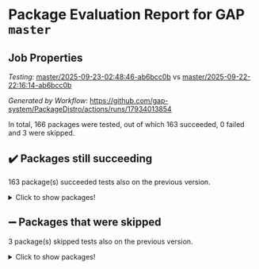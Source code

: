 # Package Evaluation Report for GAP `master`

## Job Properties

*Testing:* [master/2025-09-23-02:48:46-ab6bcc0b](https://github.com/gap-system/PackageDistro/blob/data/reports/master/2025-09-23-02:48:46-ab6bcc0b) vs [master/2025-09-22-22:16:14-ab6bcc0b](https://github.com/gap-system/PackageDistro/blob/data/reports/master/2025-09-22-22:16:14-ab6bcc0b)

*Generated by Workflow:* https://github.com/gap-system/PackageDistro/actions/runs/17934013854

In total, 166 packages were tested, out of which 163 succeeded, 0 failed and 3 were skipped.

## :heavy_check_mark: Packages still succeeding

163 package(s) succeeded tests also on the previous version.
<details><summary>Click to show packages!</summary>

- 4ti2interface 2024.11-01 [(success)](https://github.com/gap-system/PackageDistro/actions/runs/17934013854/job/50996827687)
- ace 5.7.0 [(success)](https://github.com/gap-system/PackageDistro/actions/runs/17934013854/job/50996827681)
- aclib 1.3.3 [(success)](https://github.com/gap-system/PackageDistro/actions/runs/17934013854/job/50996827683)
- agt 0.3.1 [(success)](https://github.com/gap-system/PackageDistro/actions/runs/17934013854/job/50996827691)
- alco 1.1.2 [(success)](https://github.com/gap-system/PackageDistro/actions/runs/17934013854/job/50996827695)
- alnuth 3.2.1 [(success)](https://github.com/gap-system/PackageDistro/actions/runs/17934013854/job/50996827693)
- anupq 3.3.2 [(success)](https://github.com/gap-system/PackageDistro/actions/runs/17934013854/job/50996827697)
- atlasrep 2.1.9 [(success)](https://github.com/gap-system/PackageDistro/actions/runs/17934013854/job/50996827698)
- autodoc 2025.05.09 [(success)](https://github.com/gap-system/PackageDistro/actions/runs/17934013854/job/50996827705)
- automata 1.16 [(success)](https://github.com/gap-system/PackageDistro/actions/runs/17934013854/job/50996827699)
- automgrp 1.3.3 [(success)](https://github.com/gap-system/PackageDistro/actions/runs/17934013854/job/50996827710)
- autpgrp 1.11.1 [(success)](https://github.com/gap-system/PackageDistro/actions/runs/17934013854/job/50996827708)
- cap 2025.09-04 [(success)](https://github.com/gap-system/PackageDistro/actions/runs/17934013854/job/50996827702)
- caratinterface 2.3.7 [(success)](https://github.com/gap-system/PackageDistro/actions/runs/17934013854/job/50996827713)
- cddinterface 2025.06.24 [(success)](https://github.com/gap-system/PackageDistro/actions/runs/17934013854/job/50996827707)
- circle 1.6.6 [(success)](https://github.com/gap-system/PackageDistro/actions/runs/17934013854/job/50996827703)
- classicpres 1.22 [(success)](https://github.com/gap-system/PackageDistro/actions/runs/17934013854/job/50996827712)
- cohomolo 1.6.11 [(success)](https://github.com/gap-system/PackageDistro/actions/runs/17934013854/job/50996827709)
- congruence 1.2.7 [(success)](https://github.com/gap-system/PackageDistro/actions/runs/17934013854/job/50996827719)
- corefreesub 0.6 [(success)](https://github.com/gap-system/PackageDistro/actions/runs/17934013854/job/50996827716)
- corelg 1.57 [(success)](https://github.com/gap-system/PackageDistro/actions/runs/17934013854/job/50996827723)
- crime 1.6 [(success)](https://github.com/gap-system/PackageDistro/actions/runs/17934013854/job/50996827714)
- crisp 1.4.8 [(success)](https://github.com/gap-system/PackageDistro/actions/runs/17934013854/job/50996827727)
- crypting 0.10.6 [(success)](https://github.com/gap-system/PackageDistro/actions/runs/17934013854/job/50996827720)
- cryst 4.1.30 [(success)](https://github.com/gap-system/PackageDistro/actions/runs/17934013854/job/50996827718)
- crystcat 1.1.10 [(success)](https://github.com/gap-system/PackageDistro/actions/runs/17934013854/job/50996827752)
- ctbllib 1.3.11 [(success)](https://github.com/gap-system/PackageDistro/actions/runs/17934013854/job/50996827753)
- cubefree 1.21 [(success)](https://github.com/gap-system/PackageDistro/actions/runs/17934013854/job/50996827739)
- curlinterface 2.4.2 [(success)](https://github.com/gap-system/PackageDistro/actions/runs/17934013854/job/50996827742)
- cvec 2.8.4 [(success)](https://github.com/gap-system/PackageDistro/actions/runs/17934013854/job/50996827732)
- datastructures 0.3.3 [(success)](https://github.com/gap-system/PackageDistro/actions/runs/17934013854/job/50996827735)
- deepthought 1.0.9 [(success)](https://github.com/gap-system/PackageDistro/actions/runs/17934013854/job/50996827744)
- design 1.8.2 [(success)](https://github.com/gap-system/PackageDistro/actions/runs/17934013854/job/50996827754)
- difsets 2.3.1 [(success)](https://github.com/gap-system/PackageDistro/actions/runs/17934013854/job/50996827747)
- digraphs 1.12.2 [(success)](https://github.com/gap-system/PackageDistro/actions/runs/17934013854/job/50996827738)
- edim 1.3.8 [(success)](https://github.com/gap-system/PackageDistro/actions/runs/17934013854/job/50996827734)
- example 4.4.1 [(success)](https://github.com/gap-system/PackageDistro/actions/runs/17934013854/job/50996827737)
- examplesforhomalg 2023.10-01 [(success)](https://github.com/gap-system/PackageDistro/actions/runs/17934013854/job/50996827746)
- factint 1.6.3 [(success)](https://github.com/gap-system/PackageDistro/actions/runs/17934013854/job/50996827733)
- ferret 1.0.15 [(success)](https://github.com/gap-system/PackageDistro/actions/runs/17934013854/job/50996827736)
- fga 1.5.0 [(success)](https://github.com/gap-system/PackageDistro/actions/runs/17934013854/job/50996827755)
- fining 1.5.6 [(success)](https://github.com/gap-system/PackageDistro/actions/runs/17934013854/job/50996827741)
- float 1.0.9 [(success)](https://github.com/gap-system/PackageDistro/actions/runs/17934013854/job/50996827748)
- format 1.4.4 [(success)](https://github.com/gap-system/PackageDistro/actions/runs/17934013854/job/50996827771)
- forms 1.2.13 [(success)](https://github.com/gap-system/PackageDistro/actions/runs/17934013854/job/50996827758)
- fplsa 1.2.7 [(success)](https://github.com/gap-system/PackageDistro/actions/runs/17934013854/job/50996827766)
- fr 2.4.13 [(success)](https://github.com/gap-system/PackageDistro/actions/runs/17934013854/job/50996827762)
- francy 2.0.3 [(success)](https://github.com/gap-system/PackageDistro/actions/runs/17934013854/job/50996827778)
- fwtree 1.3 [(success)](https://github.com/gap-system/PackageDistro/actions/runs/17934013854/job/50996827760)
- gapdoc 1.6.7 [(success)](https://github.com/gap-system/PackageDistro/actions/runs/17934013854/job/50996827765)
- gauss 2024.11-01 [(success)](https://github.com/gap-system/PackageDistro/actions/runs/17934013854/job/50996827761)
- gaussforhomalg 2024.08-01 [(success)](https://github.com/gap-system/PackageDistro/actions/runs/17934013854/job/50996827772)
- gbnp 1.1.0 [(success)](https://github.com/gap-system/PackageDistro/actions/runs/17934013854/job/50996827790)
- generalizedmorphismsforcap 2025.08-01 [(success)](https://github.com/gap-system/PackageDistro/actions/runs/17934013854/job/50996827764)
- genss 1.6.9 [(success)](https://github.com/gap-system/PackageDistro/actions/runs/17934013854/job/50996827769)
- gradedmodules 2024.12-01 [(success)](https://github.com/gap-system/PackageDistro/actions/runs/17934013854/job/50996827767)
- gradedringforhomalg 2024.07-01 [(success)](https://github.com/gap-system/PackageDistro/actions/runs/17934013854/job/50996827773)
- grape 4.9.3 [(success)](https://github.com/gap-system/PackageDistro/actions/runs/17934013854/job/50996827775)
- groupoids 1.79 [(success)](https://github.com/gap-system/PackageDistro/actions/runs/17934013854/job/50996827781)
- grpconst 2.6.5 [(success)](https://github.com/gap-system/PackageDistro/actions/runs/17934013854/job/50996827780)
- guarana 0.96.3 [(success)](https://github.com/gap-system/PackageDistro/actions/runs/17934013854/job/50996827779)
- guava 3.20 [(success)](https://github.com/gap-system/PackageDistro/actions/runs/17934013854/job/50996827818)
- hap 1.70 [(success)](https://github.com/gap-system/PackageDistro/actions/runs/17934013854/job/50996827789)
- hapcryst 0.1.15 [(success)](https://github.com/gap-system/PackageDistro/actions/runs/17934013854/job/50996827884)
- hecke 1.5.4 [(success)](https://github.com/gap-system/PackageDistro/actions/runs/17934013854/job/50996827783)
- help 4.0 [(success)](https://github.com/gap-system/PackageDistro/actions/runs/17934013854/job/50996827801)
- homalg 2024.01-01 [(success)](https://github.com/gap-system/PackageDistro/actions/runs/17934013854/job/50996827786)
- homalgtocas 2025.08-01 [(success)](https://github.com/gap-system/PackageDistro/actions/runs/17934013854/job/50996827787)
- ibnp 0.17 [(success)](https://github.com/gap-system/PackageDistro/actions/runs/17934013854/job/50996827819)
- idrel 2.48 [(success)](https://github.com/gap-system/PackageDistro/actions/runs/17934013854/job/50996827813)
- images 1.3.3 [(success)](https://github.com/gap-system/PackageDistro/actions/runs/17934013854/job/50996827785)
- inducereduce 1.1 [(success)](https://github.com/gap-system/PackageDistro/actions/runs/17934013854/job/50996827791)
- intpic 0.4.0 [(success)](https://github.com/gap-system/PackageDistro/actions/runs/17934013854/job/50996827839)
- io 4.9.3 [(success)](https://github.com/gap-system/PackageDistro/actions/runs/17934013854/job/50996827803)
- io_forhomalg 2023.02-04 [(success)](https://github.com/gap-system/PackageDistro/actions/runs/17934013854/job/50996827806)
- irredsol 1.4.4 [(success)](https://github.com/gap-system/PackageDistro/actions/runs/17934013854/job/50996827799)
- json 2.2.3 [(success)](https://github.com/gap-system/PackageDistro/actions/runs/17934013854/job/50996827796)
- jupyterkernel 1.5.1 [(success)](https://github.com/gap-system/PackageDistro/actions/runs/17934013854/job/50996827833)
- jupyterviz 1.5.6 [(success)](https://github.com/gap-system/PackageDistro/actions/runs/17934013854/job/50996827795)
- kan 1.37 [(success)](https://github.com/gap-system/PackageDistro/actions/runs/17934013854/job/50996827814)
- kbmag 1.5.11 [(success)](https://github.com/gap-system/PackageDistro/actions/runs/17934013854/job/50996827804)
- laguna 3.9.7 [(success)](https://github.com/gap-system/PackageDistro/actions/runs/17934013854/job/50996827826)
- liealgdb 2.2.1 [(success)](https://github.com/gap-system/PackageDistro/actions/runs/17934013854/job/50996827812)
- liepring 2.9.1 [(success)](https://github.com/gap-system/PackageDistro/actions/runs/17934013854/job/50996827831)
- liering 2.4.2 [(success)](https://github.com/gap-system/PackageDistro/actions/runs/17934013854/job/50996827822)
- linearalgebraforcap 2025.09-01 [(success)](https://github.com/gap-system/PackageDistro/actions/runs/17934013854/job/50996827816)
- lins 0.9 [(success)](https://github.com/gap-system/PackageDistro/actions/runs/17934013854/job/50996827837)
- localizeringforhomalg 2023.10-01 [(success)](https://github.com/gap-system/PackageDistro/actions/runs/17934013854/job/50996827836)
- loops 3.4.4 [(success)](https://github.com/gap-system/PackageDistro/actions/runs/17934013854/job/50996827827)
- lpres 1.1.1 [(success)](https://github.com/gap-system/PackageDistro/actions/runs/17934013854/job/50996827835)
- majoranaalgebras 1.5.2 [(success)](https://github.com/gap-system/PackageDistro/actions/runs/17934013854/job/50996827844)
- mapclass 1.4.6 [(success)](https://github.com/gap-system/PackageDistro/actions/runs/17934013854/job/50996827853)
- matgrp 0.72 [(success)](https://github.com/gap-system/PackageDistro/actions/runs/17934013854/job/50996827843)
- matricesforhomalg 2025.09-01 [(success)](https://github.com/gap-system/PackageDistro/actions/runs/17934013854/job/50996827845)
- modisom 3.0.0 [(success)](https://github.com/gap-system/PackageDistro/actions/runs/17934013854/job/50996827847)
- modulepresentationsforcap 2025.09-01 [(success)](https://github.com/gap-system/PackageDistro/actions/runs/17934013854/job/50996827857)
- modules 2024.12-01 [(success)](https://github.com/gap-system/PackageDistro/actions/runs/17934013854/job/50996827873)
- monoidalcategories 2025.08-02 [(success)](https://github.com/gap-system/PackageDistro/actions/runs/17934013854/job/50996827874)
- nconvex 2024.12-01 [(success)](https://github.com/gap-system/PackageDistro/actions/runs/17934013854/job/50996827883)
- nilmat 1.4.2 [(success)](https://github.com/gap-system/PackageDistro/actions/runs/17934013854/job/50996827863)
- nock 1.5 [(success)](https://github.com/gap-system/PackageDistro/actions/runs/17934013854/job/50996827856)
- normalizinterface 1.4.1 [(success)](https://github.com/gap-system/PackageDistro/actions/runs/17934013854/job/50996827876)
- nq 2.5.11 [(success)](https://github.com/gap-system/PackageDistro/actions/runs/17934013854/job/50996827861)
- numericalsgps 1.4.0 [(success)](https://github.com/gap-system/PackageDistro/actions/runs/17934013854/job/50996827868)
- openmath 11.5.3 [(success)](https://github.com/gap-system/PackageDistro/actions/runs/17934013854/job/50996827875)
- orb 5.0.1 [(success)](https://github.com/gap-system/PackageDistro/actions/runs/17934013854/job/50996827867)
- packagemanager 1.6.3 [(success)](https://github.com/gap-system/PackageDistro/actions/runs/17934013854/job/50996827885)
- patternclass 2.4.5 [(success)](https://github.com/gap-system/PackageDistro/actions/runs/17934013854/job/50996827893)
- permut 2.0.5 [(success)](https://github.com/gap-system/PackageDistro/actions/runs/17934013854/job/50996827848)
- polenta 1.3.11 [(success)](https://github.com/gap-system/PackageDistro/actions/runs/17934013854/job/50996827878)
- polycyclic 2.17 [(success)](https://github.com/gap-system/PackageDistro/actions/runs/17934013854/job/50996827869)
- polymaking 0.8.7 [(success)](https://github.com/gap-system/PackageDistro/actions/runs/17934013854/job/50996827906)
- primgrp 4.0.0 [(success)](https://github.com/gap-system/PackageDistro/actions/runs/17934013854/job/50996827902)
- profiling 2.6.2 [(success)](https://github.com/gap-system/PackageDistro/actions/runs/17934013854/job/50996827903)
- qdistrnd 0.9.5 [(success)](https://github.com/gap-system/PackageDistro/actions/runs/17934013854/job/50996827923)
- qpa 1.35 [(success)](https://github.com/gap-system/PackageDistro/actions/runs/17934013854/job/50996827907)
- quagroup 1.8.4 [(success)](https://github.com/gap-system/PackageDistro/actions/runs/17934013854/job/50996827881)
- radiroot 2.9 [(success)](https://github.com/gap-system/PackageDistro/actions/runs/17934013854/job/50996827900)
- rcwa 4.8.0 [(success)](https://github.com/gap-system/PackageDistro/actions/runs/17934013854/job/50996827921)
- rds 1.8 [(success)](https://github.com/gap-system/PackageDistro/actions/runs/17934013854/job/50996827890)
- recog 1.4.4 [(success)](https://github.com/gap-system/PackageDistro/actions/runs/17934013854/job/50996827901)
- repndecomp 1.3.1 [(success)](https://github.com/gap-system/PackageDistro/actions/runs/17934013854/job/50996827896)
- repsn 3.1.2 [(success)](https://github.com/gap-system/PackageDistro/actions/runs/17934013854/job/50996827892)
- resclasses 4.7.3 [(success)](https://github.com/gap-system/PackageDistro/actions/runs/17934013854/job/50996827905)
- ringsforhomalg 2024.11-02 [(success)](https://github.com/gap-system/PackageDistro/actions/runs/17934013854/job/50996827899)
- sco 2023.08-01 [(success)](https://github.com/gap-system/PackageDistro/actions/runs/17934013854/job/50996827891)
- scscp 2.4.4 [(success)](https://github.com/gap-system/PackageDistro/actions/runs/17934013854/job/50996827922)
- semigroups 5.5.4 [(success)](https://github.com/gap-system/PackageDistro/actions/runs/17934013854/job/50996827920)
- sglppow 2.4 [(success)](https://github.com/gap-system/PackageDistro/actions/runs/17934013854/job/50996827945)
- sgpviz 0.999.6 [(success)](https://github.com/gap-system/PackageDistro/actions/runs/17934013854/job/50996827904)
- simpcomp 2.1.14 [(success)](https://github.com/gap-system/PackageDistro/actions/runs/17934013854/job/50996827914)
- singular 2025.08.26 [(success)](https://github.com/gap-system/PackageDistro/actions/runs/17934013854/job/50996827916)
- sl2reps 1.1 [(success)](https://github.com/gap-system/PackageDistro/actions/runs/17934013854/job/50996827919)
- sla 1.6.2 [(success)](https://github.com/gap-system/PackageDistro/actions/runs/17934013854/job/50996827933)
- smallantimagmas 0.4.1 [(success)](https://github.com/gap-system/PackageDistro/actions/runs/17934013854/job/50996827937)
- smallclassnr 1.4.1 [(success)](https://github.com/gap-system/PackageDistro/actions/runs/17934013854/job/50996827929)
- smallgrp 1.5.4 [(success)](https://github.com/gap-system/PackageDistro/actions/runs/17934013854/job/50996827910)
- smallsemi 0.7.2 [(success)](https://github.com/gap-system/PackageDistro/actions/runs/17934013854/job/50996827944)
- sonata 2.9.6 [(success)](https://github.com/gap-system/PackageDistro/actions/runs/17934013854/job/50996827930)
- sophus 1.27 [(success)](https://github.com/gap-system/PackageDistro/actions/runs/17934013854/job/50996827947)
- sotgrps 1.3 [(success)](https://github.com/gap-system/PackageDistro/actions/runs/17934013854/job/50996827940)
- spinsym 1.5.2 [(success)](https://github.com/gap-system/PackageDistro/actions/runs/17934013854/job/50996827928)
- standardff 1.0 [(success)](https://github.com/gap-system/PackageDistro/actions/runs/17934013854/job/50996827927)
- symbcompcc 1.3.2 [(success)](https://github.com/gap-system/PackageDistro/actions/runs/17934013854/job/50996827948)
- thelma 1.3 [(success)](https://github.com/gap-system/PackageDistro/actions/runs/17934013854/job/50996827959)
- tomlib 1.2.11 [(success)](https://github.com/gap-system/PackageDistro/actions/runs/17934013854/job/50996827980)
- toolsforhomalg 2025.05-01 [(success)](https://github.com/gap-system/PackageDistro/actions/runs/17934013854/job/50996827943)
- toric 1.9.6 [(success)](https://github.com/gap-system/PackageDistro/actions/runs/17934013854/job/50996827938)
- transgrp 3.6.5 [(success)](https://github.com/gap-system/PackageDistro/actions/runs/17934013854/job/50996827949)
- twistedconjugacy 3.1.0 [(success)](https://github.com/gap-system/PackageDistro/actions/runs/17934013854/job/50996827963)
- typeset 1.2.3 [(success)](https://github.com/gap-system/PackageDistro/actions/runs/17934013854/job/50996827951)
- ugaly 4.1.3 [(success)](https://github.com/gap-system/PackageDistro/actions/runs/17934013854/job/50996827950)
- unipot 1.6 [(success)](https://github.com/gap-system/PackageDistro/actions/runs/17934013854/job/50996827946)
- unitlib 5.0.0 [(success)](https://github.com/gap-system/PackageDistro/actions/runs/17934013854/job/50996827960)
- utils 0.92 [(success)](https://github.com/gap-system/PackageDistro/actions/runs/17934013854/job/50996827953)
- uuid 0.7 [(success)](https://github.com/gap-system/PackageDistro/actions/runs/17934013854/job/50996827970)
- walrus 0.9991 [(success)](https://github.com/gap-system/PackageDistro/actions/runs/17934013854/job/50996827952)
- wedderga 4.11.1 [(success)](https://github.com/gap-system/PackageDistro/actions/runs/17934013854/job/50996827956)
- wpe 0.8 [(success)](https://github.com/gap-system/PackageDistro/actions/runs/17934013854/job/50996827967)
- xmod 2.95 [(success)](https://github.com/gap-system/PackageDistro/actions/runs/17934013854/job/50996827973)
- xmodalg 1.32 [(success)](https://github.com/gap-system/PackageDistro/actions/runs/17934013854/job/50996827968)
- yangbaxter 0.10.7 [(success)](https://github.com/gap-system/PackageDistro/actions/runs/17934013854/job/50996827964)
- zeromqinterface 0.17 [(success)](https://github.com/gap-system/PackageDistro/actions/runs/17934013854/job/50996827977)
</details>

## :heavy_minus_sign: Packages that were skipped

3 package(s) skipped tests also on the previous version.
<details><summary>Click to show packages!</summary>

- browse 1.8.21 [(skipped)](https://github.com/gap-system/PackageDistro/actions/runs/17934013854/job/50996401164)
- itc 1.5.1 [(skipped)](https://github.com/gap-system/PackageDistro/actions/runs/17934013854/job/50996401164)
- xgap 4.33 [(skipped)](https://github.com/gap-system/PackageDistro/actions/runs/17934013854/job/50996401164)
</details>

